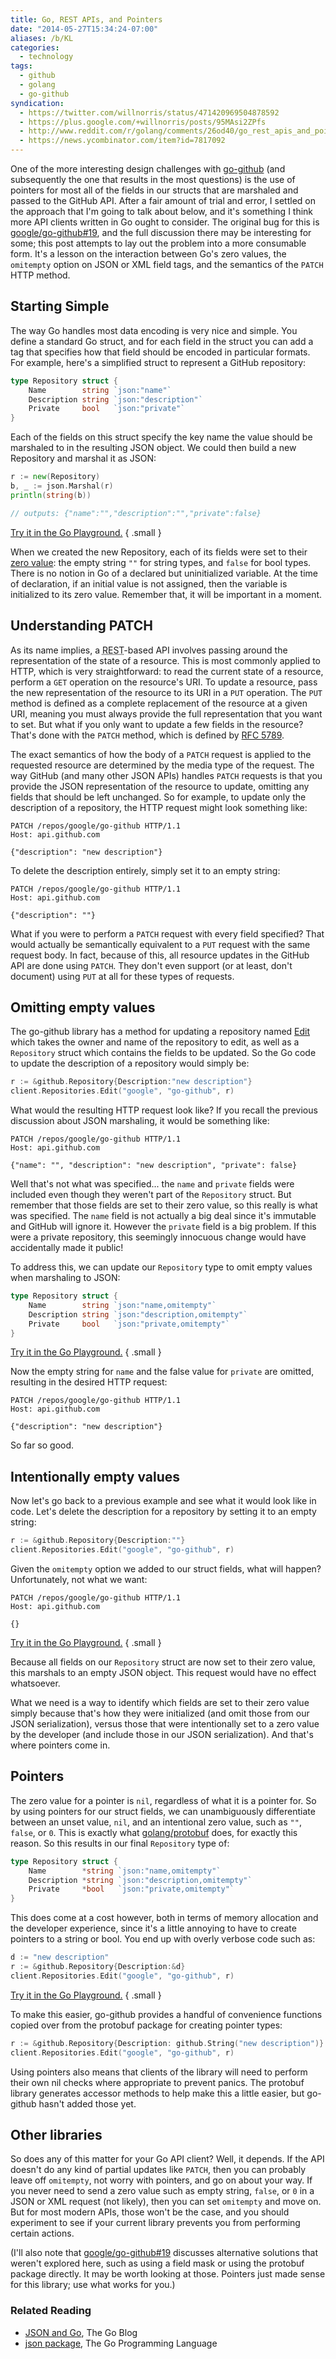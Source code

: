 ```yaml
---
title: Go, REST APIs, and Pointers
date: "2014-05-27T15:34:24-07:00"
aliases: /b/KL
categories:
  - technology
tags:
  - github
  - golang
  - go-github
syndication:
  - https://twitter.com/willnorris/status/471420969504878592
  - https://plus.google.com/+willnorris/posts/95MAsi2ZPfs
  - http://www.reddit.com/r/golang/comments/26od40/go_rest_apis_and_pointers/
  - https://news.ycombinator.com/item?id=7817092
---
```


One of the more interesting design challenges with [go-github][] (and subsequently the one that results in the most
questions) is the use of pointers for most all of the fields in our structs that are marshaled and passed to the GitHub
API. After a fair amount of trial and error, I settled on the approach that I'm going to talk about below, and it's
something I think more API clients written in Go ought to consider. The original bug for this is
[google/go-github#19][], and the full discussion there may be interesting for some; this post attempts to lay out the
problem into a more consumable form. It's a lesson on the interaction between Go's zero values, the `omitempty` option
on JSON or XML field tags, and the semantics of the `PATCH` HTTP method.

[go-github]: https://github.com/google/go-github
[google/go-github#19]: https://github.com/google/go-github/issues/19

## Starting Simple

The way Go handles most data encoding is very nice and simple. You define a standard Go struct, and for each field in
the struct you can add a tag that specifies how that field should be encoded in particular formats. For example, here's
a simplified struct to represent a GitHub repository:

```go
type Repository struct {
    Name        string `json:"name"`
    Description string `json:"description"`
    Private     bool   `json:"private"`
}
```

Each of the fields on this struct specify the key name the value should be marshaled to in the resulting JSON object.
We could then build a new Repository and marshal it as JSON:

```go
r := new(Repository)
b, _ := json.Marshal(r)
println(string(b))

// outputs: {"name":"","description":"","private":false}
```

[Try it in the Go Playground.](https://play.golang.org/p/jT8_RVjWfN)
{ .small }

When we created the new Repository, each of its fields were set to their [zero value][]: the empty string `""` for
string types, and `false` for bool types. There is no notion in Go of a declared but uninitialized variable.
At the time of declaration, if an initial value is not assigned, then the variable is initialized to its zero value.
Remember that, it will be important in a moment.

[zero value]: http://golang.org/ref/spec#The_zero_value

## Understanding PATCH

As its name implies, a <abbr title="Representational State Transfer">REST</abbr>-based API involves passing around the representation of the state of a resource. This is
most commonly applied to HTTP, which is very straightforward: to read the current state of a resource, perform a `GET`
operation on the resource's URI. To update a resource, pass the new representation of the resource to its URI in a
`PUT` operation. The `PUT` method is defined as a complete replacement of the resource at a given URI, meaning you must
always provide the full representation that you want to set. But what if you only want to update a few fields in the
resource? That's done with the `PATCH` method, which is defined by [RFC 5789][patch].

The exact semantics of how the body of a `PATCH` request is applied to the requested resource are determined by the
media type of the request. The way GitHub (and many other JSON APIs) handles `PATCH` requests is that you provide the
JSON representation of the resource to update, omitting any fields that should be left unchanged. So for example, to
update only the description of a repository, the HTTP request might look something like:

```http
PATCH /repos/google/go-github HTTP/1.1
Host: api.github.com

{"description": "new description"}
```

To delete the description entirely, simply set it to an empty string:

```http
PATCH /repos/google/go-github HTTP/1.1
Host: api.github.com

{"description": ""}
```

What if you were to perform a `PATCH` request with every field specified? That would actually be semantically
equivalent to a `PUT` request with the same request body. In fact, because of this, all resource updates in the GitHub
API are done using `PATCH`. They don't even support (or at least, don't document) using `PUT` at all for these types of
requests.

[PATCH]: http://tools.ietf.org/html/rfc5789.html

## Omitting empty values

The go-github library has a method for updating a repository named [Edit][repositories.edit] which takes the owner and
name of the repository to edit, as well as a `Repository` struct which contains the fields to be updated. So the Go
code to update the description of a repository would simply be:

```go
r := &github.Repository{Description:"new description"}
client.Repositories.Edit("google", "go-github", r)
```

What would the resulting HTTP request look like? If you recall the previous discussion about JSON marshaling, it would
be something like:

```http
PATCH /repos/google/go-github HTTP/1.1
Host: api.github.com

{"name": "", "description": "new description", "private": false}
```

Well that's not what was specified... the `name` and `private` fields were included even though they weren't part of the
`Repository` struct. But remember that those fields are set to their zero value, so this really is what was specified.
The `name` field is not actually a big deal since it's immutable and GitHub will ignore it. However the `private` field
is a big problem. If this were a private repository, this seemingly innocuous change would have accidentally made it
public!

To address this, we can update our `Repository` type to omit empty values when marshaling to JSON:

```go
type Repository struct {
    Name        string `json:"name,omitempty"`
    Description string `json:"description,omitempty"`
    Private     bool   `json:"private,omitempty"`
}
```

[Try it in the Go Playground.](https://play.golang.org/p/R_bGLOiJP3)
{ .small }

Now the empty string for `name` and the false value for `private` are omitted, resulting in the desired HTTP request:

```http
PATCH /repos/google/go-github HTTP/1.1
Host: api.github.com

{"description": "new description"}
```

[repositories.edit]: http://godoc.org/github.com/google/go-github/github#RepositoriesService.Edit

So far so good.

## Intentionally empty values

Now let's go back to a previous example and see what it would look like in code. Let's delete the description for a
repository by setting it to an empty string:

```go
r := &github.Repository{Description:""}
client.Repositories.Edit("google", "go-github", r)
```

Given the `omitempty` option we added to our struct fields, what will happen? Unfortunately, not what we want:

```http
PATCH /repos/google/go-github HTTP/1.1
Host: api.github.com

{}
```

[Try it in the Go Playground.](https://play.golang.org/p/P57mxpmkPR)
{ .small }

Because all fields on our `Repository` struct are now set to their zero value, this marshals to an empty JSON object.
This request would have no effect whatsoever.

What we need is a way to identify which fields are set to their zero value simply because that's how they were
initialized (and omit those from our JSON serialization), versus those that were intentionally set to a zero value by
the developer (and include those in our JSON serialization). And that's where pointers come in.

## Pointers

The zero value for a pointer is `nil`, regardless of what it is a pointer for. So by using pointers for our struct
fields, we can unambiguously differentiate between an unset value, `nil`, and an intentional zero value, such as `""`,
`false`, or `0`. This is exactly what [golang/protobuf][] does, for exactly this reason. So this results in our final
`Repository` type of:

```go
type Repository struct {
    Name        *string `json:"name,omitempty"`
    Description *string `json:"description,omitempty"`
    Private     *bool   `json:"private,omitempty"`
}
```

This does come at a cost however, both in terms of memory allocation and the developer experience, since it's a little
annoying to have to create pointers to a string or bool. You end up with overly verbose code such as:

```go
d := "new description"
r := &github.Repository{Description:&d}
client.Repositories.Edit("google", "go-github", r)
```

[Try it in the Go Playground.](https://play.golang.org/p/1oSPiyrcoY)
{ .small }

To make this easier, go-github provides a handful of convenience functions copied over from the protobuf package for
creating pointer types:

```go
r := &github.Repository{Description: github.String("new description")}
client.Repositories.Edit("google", "go-github", r)
```

Using pointers also means that clients of the library will need to perform their own nil checks where appropriate to
prevent panics. The protobuf library generates accessor methods to help make this a little easier, but go-github hasn't
added those yet.

[golang/protobuf]: https://github.com/golang/protobuf

## Other libraries

So does any of this matter for your Go API client? Well, it depends. If the API doesn't do any kind of partial updates
like `PATCH`, then you can probably leave off `omitempty`, not worry with pointers, and go on about your way. If you
never need to send a zero value such as empty string, `false`, or `0` in a JSON or XML request (not likely), then you
can set `omitempty` and move on. But for most modern APIs, those won't be the case, and you should experiment to see if
your current library prevents you from performing certain actions.

(I'll also note that [google/go-github#19][] discusses alternative solutions that weren't explored here, such as using
a field mask or using the protobuf package directly. It may be worth looking at those. Pointers just made sense for
this library; use what works for you.)

### Related Reading

- [JSON and Go](http://blog.golang.org/json-and-go), The Go Blog
- [json package](http://golang.org/pkg/encoding/json/), The Go Programming Language
